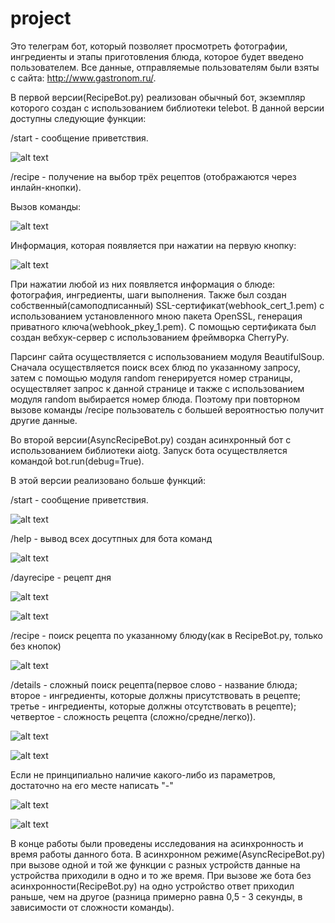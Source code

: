# project
Это телеграм бот, который позволяет просмотреть фотографии, ингредиенты и этапы приготовления блюда, которое будет введено пользователем.
Все данные, отправляемые пользователям были взяты с сайта: http://www.gastronom.ru/.

В первой версии(RecipeBot.py) реализован обычный бот, экземпляр которого создан с использованием библиотеки telebot.
В данной версии доступны следующие функции:

/start - сообщение приветствия.

![alt text](https://user-images.githubusercontent.com/29301873/26972307-2eafee84-4c9c-11e7-9dc8-8195efaf2077.png)

/recipe - получение на выбор трёх рецептов (отображаются через инлайн-кнопки). 

Вызов команды:

 ![alt text](https://user-images.githubusercontent.com/29301873/26972078-12378808-4c9b-11e7-9858-edc2d70d7a91.png)
 
Информация, которая появляется при нажатии на первую кнопку:

 ![alt text](https://user-images.githubusercontent.com/29301873/26972107-3cacc24c-4c9b-11e7-909d-6f0a0930d838.png)

При нажатии любой из них появляется информация о блюде: фотография, ингредиенты, шаги выполнения.
Также был создан собственный(самоподписанный) SSL-сертификат(webhook_cert_1.pem) с использованием установленного мною пакета OpenSSL, генерация приватного ключа(webhook_pkey_1.pem). 
С помощью сертификата был создан вебхук-сервер с использованием фреймворка CherryPy.

Парсинг сайта осуществляется с использованием модуля BeautifulSoup. 
Сначала осуществляется поиск всех блюд по указанному запросу, затем с помощью модуля random генерируется номер страницы, 
осуществляет запрос к данной странице и также с использованием модуля random выбирается номер блюда.
Поэтому при повторном вызове команды /recipe пользователь с большей вероятностью получит другие данные.

Во второй версии(AsyncRecipeBot.py) создан асинхронный бот с использованием библиотеки aiotg. Запуск бота осуществляется командой bot.run(debug=True).

В этой версии реализовано больше функций:

/start - сообщение приветствия.

![alt text](https://user-images.githubusercontent.com/29301873/26972607-78cabc64-4c9d-11e7-9f6b-5c2dfca6e32e.png)

/help - вывод всех досутпных для бота команд

![alt text](https://user-images.githubusercontent.com/29301873/26972579-5d132f74-4c9d-11e7-8434-8e62560f32f4.png)

/dayrecipe - рецепт дня

![alt text](https://user-images.githubusercontent.com/29301873/26972721-e619b2d4-4c9d-11e7-849f-362c105390e2.png)

![alt text](https://user-images.githubusercontent.com/29301873/26972722-e7747e84-4c9d-11e7-9a67-507d52315c1d.png)

/reсipe - поиск рецепта по указанному блюду(как в RecipeBot.py, только без кнопок)

![alt text](https://user-images.githubusercontent.com/29301873/26972925-d1fe5ca4-4c9e-11e7-8ab5-006dfeede15e.png)

/details - сложный поиск рецепта(первое слово - название блюда; второе - ингредиенты, которые должны присутствовать в рецепте;
третье - ингредиенты, которые должны отсутствовать в рецепте); четвертое - сложность рецепта (сложно/средне/легко)).

![alt text](https://user-images.githubusercontent.com/29301873/26973057-78bc620c-4c9f-11e7-8b10-f61623579291.png)

![alt text](https://user-images.githubusercontent.com/29301873/26973061-7b7408b0-4c9f-11e7-9e5b-8ded54b76448.png)

Если не принципиально наличие какого-либо из параметров, достаточно на его месте написать "-"

![alt text](https://user-images.githubusercontent.com/29301873/26973132-e410f450-4c9f-11e7-8993-6b704821f8cf.png)

![alt text](https://user-images.githubusercontent.com/29301873/26973135-e5c47844-4c9f-11e7-9dfc-20ea9bb0b56a.png)


В конце работы были проведены исследования на асинхронность и время работы данного бота. В асинхронном режиме(AsyncRecipeBot.py) при вызове одной и той же функции с разных устройств данные на устройства приходили в одно и то же время. При вызове же бота без асинхронности(RecipeBot.py) на одно устройство ответ приходил раньше, чем на другое (разница примерно равна 0,5 - 3 секунды, в зависимости от сложности команды).


